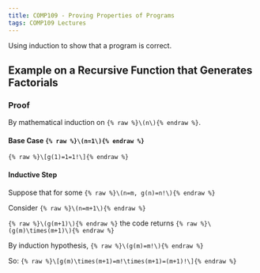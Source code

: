 ```yaml
---
title: COMP109 - Proving Properties of Programs
tags: COMP109 Lectures
---
```

Using induction to show that a program is correct.
## Example on a Recursive Function that Generates Factorials
### Proof
By mathematical induction on `{% raw %}\(n\){% endraw %}`.

#### Base Case `{% raw %}\(n=1\){% endraw %}`
`{% raw %}\[g(1)=1=1!\]{% endraw %}`

#### Inductive Step
Suppose that for some `{% raw %}\(n=m, g(n)=n!\){% endraw %}`

Consider `{% raw %}\(n=m+1\){% endraw %}`

`{% raw %}\(g(m+1)\){% endraw %}` the code returns `{% raw %}\(g(m)\times(m+1)\){% endraw %}`

By induction hypothesis, `{% raw %}\(g(m)=m!\){% endraw %}`

So: 
`{% raw %}\[g(m)\times(m+1)=m!\times(m+1)=(m+1)!\]{% endraw %}`
